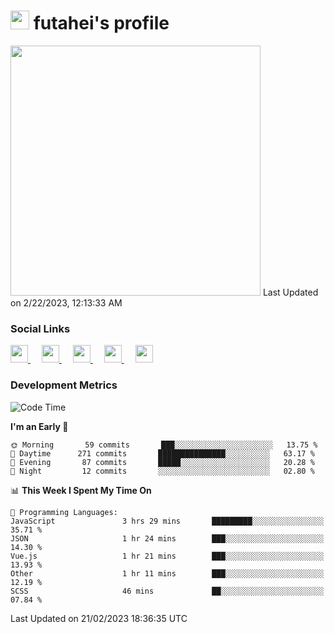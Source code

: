 <h1><img src="https://fonts.gstatic.com/s/e/notoemoji/latest/1f914/512.gif" width="30"/> futahei's profile</h1>
<!--START_SECTION:lapras-card-->
<a href="https://lapras.com/public/M9NU3UQ" target="_blank" rel="noopener noreferrer"><img src="https://lapras-card-generator.vercel.app/api/svg?e=3.42&b=3.57&i=3.19&b1=%23232323&b2=%236d6d6d&i1=%23212121&i2=%23818181&l=ja" width="400" ></a>  
Last Updated on 2/22/2023, 12:13:33 AM
<!--END_SECTION:lapras-card-->

<h3>Social Links</h3>
<p>
  <a href= "https://github.com/futahei">
    <img src="https://img.icons8.com/ios-filled/50/000000/github.svg" width="28px"/>
  </a>
  &emsp;
  <a href= "https://www.youtube.com/channel/UC6cSz5FoLd8ib7Qnncyj-eg">
    <img src="https://img.icons8.com/ios-filled/50/000000/youtube.svg" width="28px"/>
  </a>
  &emsp;
  <a href= "https://twitter.com/kohei_fttk">
    <img src="https://img.icons8.com/ios-filled/50/000000/twitter.svg" width="28px"/>
  </a>
  &emsp;
  <a href= "https://keybase.io/futahei">
    <img src="https://img.icons8.com/ios-filled/50/000000/keybase2.svg" width="28px"/>
  </a>
  &emsp;
  <a href="mailto:kohei_f@cynack.com">
    <img src="https://img.icons8.com/ios-filled/50/000000/email.png" width="28px"/>
  </a>
</p>

<h3>Development Metrics</h3>

<!--START_SECTION:waka-->
![Code Time](http://img.shields.io/badge/Code%20Time-1%2C137%20hrs%2018%20mins-blue)

**I'm an Early 🐤** 

```text
🌞 Morning       59 commits       ███░░░░░░░░░░░░░░░░░░░░░░   13.75 % 
🌆 Daytime      271 commits       ███████████████░░░░░░░░░░   63.17 % 
🌃 Evening       87 commits       █████░░░░░░░░░░░░░░░░░░░░   20.28 % 
🌙 Night         12 commits       ░░░░░░░░░░░░░░░░░░░░░░░░░   02.80 % 

```


📊 **This Week I Spent My Time On** 

```text
💬 Programming Languages: 
JavaScript               3 hrs 29 mins       █████████░░░░░░░░░░░░░░░░   35.71 % 
JSON                     1 hr 24 mins        ███░░░░░░░░░░░░░░░░░░░░░░   14.30 % 
Vue.js                   1 hr 21 mins        ███░░░░░░░░░░░░░░░░░░░░░░   13.93 % 
Other                    1 hr 11 mins        ███░░░░░░░░░░░░░░░░░░░░░░   12.19 % 
SCSS                     46 mins             ██░░░░░░░░░░░░░░░░░░░░░░░   07.84 % 

```


 Last Updated on 21/02/2023 18:36:35 UTC
<!--END_SECTION:waka-->
